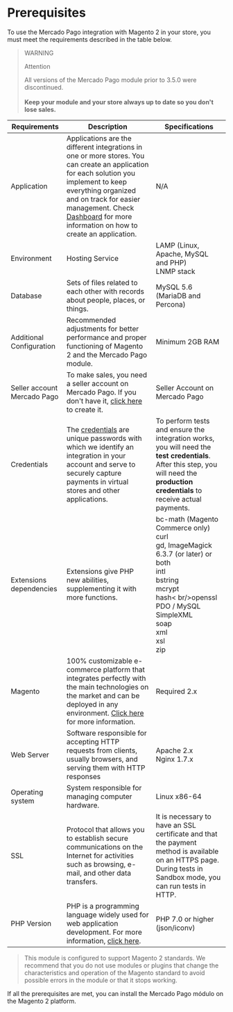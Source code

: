 # Prerequisites

To use the Mercado Pago integration with Magento 2 in your store, you must meet the requirements described in the table below.

> WARNING
>
> Attention
>
> All versions of the Mercado Pago module prior to 3.5.0 were discontinued.
> </br><br/>
> **Keep your module and your store always up to date so you don't lose sales.**

| Requirements | Description | Specifications |
| --- | --- | --- |
| Application | Applications are the different integrations in one or more stores. You can create an application for each solution you implement to keep everything organized and on track for easier management. Check [Dashboard](/developers/en/docs/magento-two/additional-content/your-integrations/introduction) for more information on how to create an application. | N/A |
| Environment | Hosting Service | LAMP (Linux, Apache, MySQL and PHP)<br/>LNMP stack |
| Database | Sets of files related to each other with records about people, places, or things. | MySQL 5.6 (MariaDB and Percona) |
| Additional Configuration | Recommended adjustments for better performance and proper functioning of Magento 2 and the Mercado Pago module. | Minimum 2GB RAM |
| Seller account Mercado Pago | To make sales, you need a seller account on Mercado Pago. If you don't have it, [click here](https://www.mercadopago[FAKER][URL][DOMAIN]/hub/registration/landing) to create it.| Seller Account on Mercado Pago |
| Credentials | The [credentials](/developers/en/guides/additional-content/your-integrations/credentials) are unique passwords with which we identify an integration in your account and serve to securely capture payments in virtual stores and other applications. | To perform tests and ensure the integration works, you will need the **test credentials**. After this step, you will need the **production credentials** to receive actual payments. |
| Extensions dependencies | Extensions give PHP new abilities, supplementing it with more functions. | bc-math (Magento Commerce only)<br/>curl<br/>gd, ImageMagick 6.3.7 (or later) or both<br/>intl<br/>bstring<br/>mcrypt<br/>hash< br/>openssl<br/>PDO / MySQL<br/>SimpleXML<br/>soap<br/>xml <br/>xsl<br/>zip<br/> |
| Magento | 100% customizable e-commerce platform that integrates perfectly with the main technologies on the market and can be deployed in any environment. [Click here](https://business.adobe.com/br/products/magento/magento-commerce.html) for more information.| Required 2.x |
| Web Server | Software responsible for accepting HTTP requests from clients, usually browsers, and serving them with HTTP responses | Apache 2.x<br/>Nginx 1.7.x |
| Operating system | System responsible for managing computer hardware. | Linux x86-64 |
| SSL | Protocol that allows you to establish secure communications on the Internet for activities such as browsing, e-mail, and other data transfers. | It is necessary to have an SSL certificate and that the payment method is available on an HTTPS page. During tests in Sandbox mode, you can run tests in HTTP. |
| PHP Version | PHP is a programming language widely used for web application development. For more information, [click here](https://www.php.net/). | PHP 7.0 or higher (json/iconv) |

> This module is configured to support Magento 2 standards. We recommend that you do not use modules or plugins that change the characteristics and operation of the Magento standard to avoid possible errors in the module or that it stops working.

If all the prerequisites are met, you can install the Mercado Pago módulo on the Magento 2 platform.

